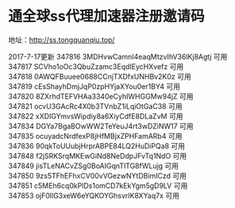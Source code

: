 # 通全球ss代理加速器注册邀请码
地址：http://ss.tongquanqiu.top/

2017-7-17更新
347816	3MDHvwCamnI4eaqMtzvIhV36lKj8Agtj	可用  
347817	SCVho1oOc3QbuZzamc3EqdIEycHXvefz	可用  
347818	0AWQFBuuee0688CCnjTXDfxUNHBv2K0z	可用  
347819	cEsShayhDmjJqP0zpHYjaXYou0er1BY4	可用  
347820	8ZXrhdTEFVHAa3340eCyhIWHGGMw94jZ	可用  
347821	ocvU3GAcRc4X0b3TVnbZ1iLqiOtGaC38	可用  
347822	xXDIGYmvsWipdiy8a6XiyCdfE8DLaZvM	可用  
347834	DGYa7BgaBOwWW2TeYeuJ4rt3wDZiNW17	可用  
347835	ocuyadcNrdfexP8jHfMBjxZPHFamARb4	可用  
347836	90qkToUUubjHrprABPE84LQ2HuDiPQa8	可用  
347848	f2jSRKSrqMKEwGiNd8NeDdpJFvTq1NdO	可用  
347849	jisTLeNACvZSg0BoAIGqnTlTG8fWLujg	可用  
347850	9zs5TFhEFhxCV00vVGezwNYtDBimICzd	可用  
347851	c5MEh6cq0kPlDs1omCD7kEkYgm5gD9LV	可用  
347853	ojF0llG3xeW6eYQKOYGhsvrlK8XYaq7x	可用  
